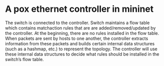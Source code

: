 # A pox ethernet controller in mininet
The switch is connected to the controller. Switch maintains a flow table which contains matchaction
rules that are are added/removed/updated by the controller. At the beginning, there are no rules installed in the flow table. When packets are sent by hosts to one another, the
controller extracts information from these packets and builds certain internal data structures
(such as a hashmap, etc.) to represent the topology. The controller will use these internal
data structures to decide what rules should be installed in the switch’s flow table.

